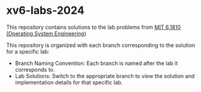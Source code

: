# xv6-labs-2024
This repository contains solutions to the lab problems from [MIT 6.1810 (Operating System Engineering)](https://pdos.csail.mit.edu/6.828/2024/index.html)

This repository is organized with each branch corresponding to the solution for a specific lab:
- Branch Naming Convention: Each branch is named after the lab it corresponds to.
- Lab Solutions: Switch to the appropriate branch to view the solution and implementation details for that specific lab.


